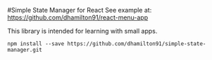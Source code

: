 #Simple State Manager for React
See example at: https://github.com/dhamilton91/react-menu-app

This library is intended for learning with small apps.

`npm install --save https://github.com/dhamilton91/simple-state-manager.git`
